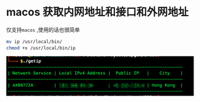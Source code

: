 # macos 获取内网地址和接口和外网地址
仅支持`macos` ,使用的话也很简单
```bash
mv ip /usr/local/bin/
chmod +x /usr/local/bin/ip
```

![](public/932C7317D9A48EF8D4015B6F214CF4B0.png)